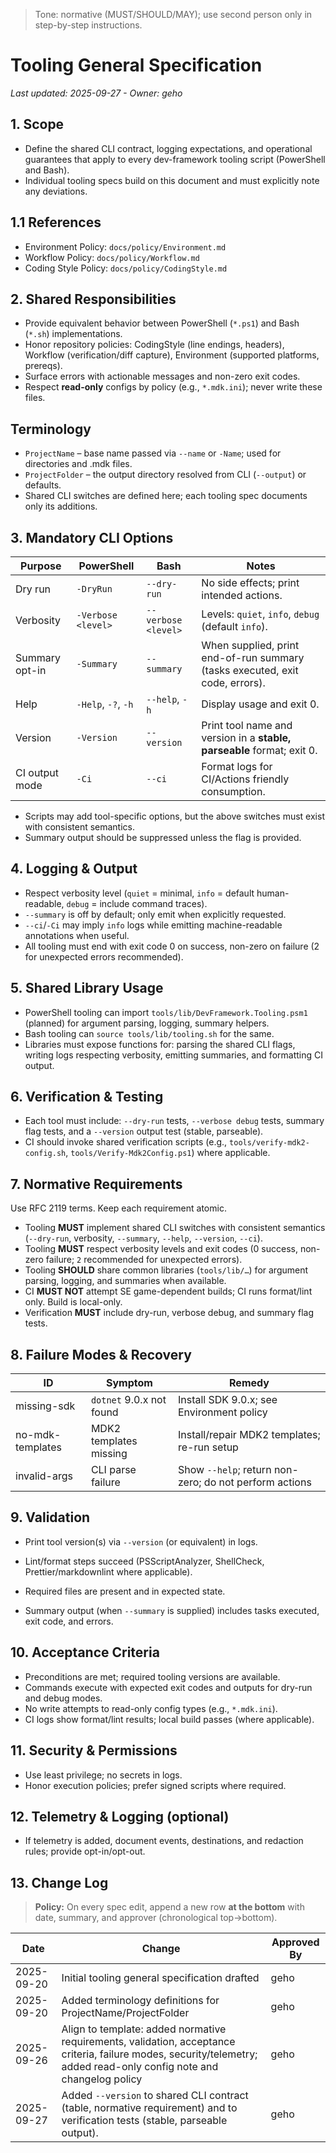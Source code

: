 > Tone: normative (MUST/SHOULD/MAY); use second person only in step-by-step instructions.

# Tooling General Specification

_Last updated: 2025-09-27 - Owner: geho_

## 1. Scope

- Define the shared CLI contract, logging expectations, and operational guarantees that apply to every dev-framework tooling script (PowerShell and Bash).
- Individual tooling specs build on this document and must explicitly note any deviations.

## 1.1 References

- Environment Policy: `docs/policy/Environment.md`
- Workflow Policy: `docs/policy/Workflow.md`
- Coding Style Policy: `docs/policy/CodingStyle.md`

## 2. Shared Responsibilities

- Provide equivalent behavior between PowerShell (`*.ps1`) and Bash (`*.sh`) implementations.
- Honor repository policies: CodingStyle (line endings, headers), Workflow (verification/diff capture), Environment (supported platforms, prereqs).
- Surface errors with actionable messages and non-zero exit codes.
- Respect **read-only** configs by policy (e.g., `*.mdk.ini`); never write these files.

## Terminology

- `ProjectName` – base name passed via `--name` or `-Name`; used for directories and .mdk files.
- `ProjectFolder` – the output directory resolved from CLI (`--output`) or defaults.
- Shared CLI switches are defined here; each tooling spec documents only its additions.

## 3. Mandatory CLI Options

| Purpose        | PowerShell          | Bash                | Notes                                                                        |
| -------------- | ------------------- | ------------------- | ---------------------------------------------------------------------------- |
| Dry run        | `-DryRun`           | `--dry-run`         | No side effects; print intended actions.                                     |
| Verbosity      | `-Verbose <level>`  | `--verbose <level>` | Levels: `quiet`, `info`, `debug` (default `info`).                           |
| Summary opt-in | `-Summary`          | `--summary`         | When supplied, print end-of-run summary (tasks executed, exit code, errors). |
| Help           | `-Help`, `-?`, `-h` | `--help`, `-h`      | Display usage and exit 0.                                                    |
| Version        | `-Version`          | `--version`         | Print tool name and version in a **stable, parseable** format; exit 0.       |
| CI output mode | `-Ci`               | `--ci`              | Format logs for CI/Actions friendly consumption.                             |

- Scripts may add tool-specific options, but the above switches must exist with consistent semantics.
- Summary output should be suppressed unless the flag is provided.

## 4. Logging & Output

- Respect verbosity level (`quiet` = minimal, `info` = default human-readable, `debug` = include command traces).
- `--summary` is off by default; only emit when explicitly requested.
- `--ci`/`-Ci` may imply `info` logs while emitting machine-readable annotations when useful.
- All tooling must end with exit code 0 on success, non-zero on failure (2 for unexpected errors recommended).

## 5. Shared Library Usage

- PowerShell tooling can import `tools/lib/DevFramework.Tooling.psm1` (planned) for argument parsing, logging, summary helpers.
- Bash tooling can `source tools/lib/tooling.sh` for the same.
- Libraries must expose functions for: parsing the shared CLI flags, writing logs respecting verbosity, emitting summaries, and formatting CI output.

## 6. Verification & Testing

- Each tool must include: `--dry-run` tests, `--verbose debug` tests, summary flag tests, and a `--version` output test (stable, parseable).
- CI should invoke shared verification scripts (e.g., `tools/verify-mdk2-config.sh`, `tools/Verify-Mdk2Config.ps1`) where applicable.

## 7. Normative Requirements

Use RFC 2119 terms. Keep each requirement atomic.

- Tooling **MUST** implement shared CLI switches with consistent semantics (`--dry-run`, verbosity, `--summary`, `--help`, `--version`, `--ci`).
- Tooling **MUST** respect verbosity levels and exit codes (0 success, non-zero failure; `2` recommended for unexpected errors).
- Tooling **SHOULD** share common libraries (`tools/lib/…`) for argument parsing, logging, and summaries when available.
- CI **MUST NOT** attempt SE game-dependent builds; CI runs format/lint only. Build is local-only.
- Verification **MUST** include dry-run, verbose debug, and summary flag tests.

## 8. Failure Modes & Recovery

| ID               | Symptom                  | Remedy                                                 |
| ---------------- | ------------------------ | ------------------------------------------------------ |
| missing-sdk      | `dotnet` 9.0.x not found | Install SDK 9.0.x; see Environment policy              |
| no-mdk-templates | MDK2 templates missing   | Install/repair MDK2 templates; re-run setup            |
| invalid-args     | CLI parse failure        | Show `--help`; return non-zero; do not perform actions |

## 9. Validation

- Print tool version(s) via `--version` (or equivalent) in logs.

- Lint/format steps succeed (PSScriptAnalyzer, ShellCheck, Prettier/markdownlint where applicable).
- Required files are present and in expected state.
- Summary output (when `--summary` is supplied) includes tasks executed, exit code, and errors.

## 10. Acceptance Criteria

- Preconditions are met; required tooling versions are available.
- Commands execute with expected exit codes and outputs for dry-run and debug modes.
- No write attempts to read-only config types (e.g., `*.mdk.ini`).
- CI logs show format/lint results; local build passes (where applicable).

## 11. Security & Permissions

- Use least privilege; no secrets in logs.
- Honor execution policies; prefer signed scripts where required.

## 12. Telemetry & Logging (optional)

- If telemetry is added, document events, destinations, and redaction rules; provide opt-in/opt-out.

## 13. Change Log

> **Policy:** On every spec edit, append a new row **at the bottom** with date, summary, and approver (chronological top→bottom).

| Date       | Change                                                                                                                                                                | Approved By |
| ---------- | --------------------------------------------------------------------------------------------------------------------------------------------------------------------- | ----------- |
| 2025-09-20 | Initial tooling general specification drafted                                                                                                                         | geho        |
| 2025-09-20 | Added terminology definitions for ProjectName/ProjectFolder                                                                                                           | geho        |
| 2025-09-26 | Align to template: added normative requirements, validation, acceptance criteria, failure modes, security/telemetry; added read-only config note and changelog policy | geho        |
| 2025-09-27 | Added `--version` to shared CLI contract (table, normative requirement) and to verification tests (stable, parseable output).                                         | geho        |

